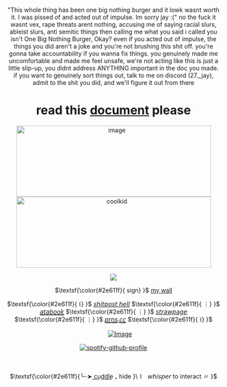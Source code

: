 <div align="center"> 
 
"This whole thing has been one big nothing burger and it lowk wasnt worth it. I was pissed of and acted out of impulse. Im sorry jay :(" no the fuck it wasnt vex, rape threats arent nothing, accusing me of saying racial slurs, ableist slurs, anti semitic things then calling me what you said i called you isn't One Big Nothing Burger, Okay? even if you acted out of impulse, the things you did aren't a joke and you're not brushing this shit off. you're gonna take accountability if you wanna fix things. you genuinely made me uncomfortable and made me feel unsafe, we're not acting like this is just a little slip-up, you didnt address ANYTHING important in the doc you made. if you want to genuinely sort things out, talk to me on discord (27._jay), admit to the shit you did, and we'll figure it out from there 
 
 # read this [document](https://docs.google.com/document/d/1SjICRxYDbm8zmDUGY2ld23T1fD3Gcnj7PS-03HVCEyg/edit?usp=sharing) please

</div>

<div align="center">

<img width="455" height="166" alt="image" src="https://github.com/user-attachments/assets/6ea34893-d9ab-4f2a-a92b-6f66cf62f03c" />

</div> 

<div align="center">

<img width="455" height="166" alt="coolkid" src="https://github.com/user-attachments/assets/a7e1d3ac-6616-4ae3-8c05-ba774e302365" />

</div>

<div align="center">

![](https://komarev.com/ghpvc/?username=27-jjay&color=brightgreen&label=-^.^-)

</div>

<div align="center">
  
$\textsf{\color{#2e611f}{ sign}    }$
[my wall](https://walloftext.co/27j) 


 $\textsf{\color{#2e611f}{ ꒰}    }$ [𝘴𝘩𝘪𝘵𝘱𝘰𝘴𝘵 𝘩𝘦𝘭𝘭](https://shitposthell.straw.page) $\textsf{\color{#2e611f}{ ⋮}    }$ [𝘢̲𝘵̲𝘢̲𝘣̲𝘰̲𝘰̲𝘬̲](https://27j.atabook.org) $\textsf{\color{#2e611f}{ ⋮}    }$ [𝘴𝘵𝘳𝘢𝘸𝘱𝘢𝘨𝘦](https://27jay.straw.page) $\textsf{\color{#2e611f}{ ⋮}    }$ [𝘱̲𝘳̲𝘯̲𝘴̲.̲𝘤̲𝘤̲](https://pronouns.cc/@27jay) $\textsf{\color{#2e611f}{ ꒱}    }$

</div>

<div align="center">

 ㅤㅤ  [![Image](https://github.com/user-attachments/assets/4458e209-750d-4a3a-9f63-b1a6694ab443)](https://rentry.co/aIone-traveler)

</div>


<div align="center">

[![spotify-github-profile](https://spotify-github-profile.kittinanx.com/api/view?uid=31oyzmmo2vi5psgk7vhxm3g5x32e&cover_image=true&theme=novatorem&show_offline=false&background_color=121212&interchange=false)](https://github.com/kittinan/spotify-github-profile)


</div>

<div align="center">

ㅤㅤ

</div>


<div align="center">

$\textsf{\color{#2e611f}{╰┈➤ c͟u͟d͟d͟l͟e͟  ₊ hide }\  ⌇ㅤ𝘸𝘩𝘪𝘴𝘱𝘦𝘳 to interact 〃 }$


</div>

